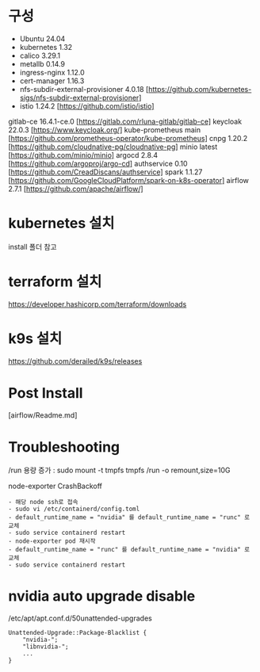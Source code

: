 # 구성

- Ubuntu                            24.04
- kubernetes                        1.32
- calico                            3.29.1
- metallb                           0.14.9
- ingress-nginx                     1.12.0
- cert-manager                      1.16.3
- nfs-subdir-external-provisioner   4.0.18      [https://github.com/kubernetes-sigs/nfs-subdir-external-provisioner]
- istio                             1.24.2      [https://github.com/istio/istio]


gitlab-ce                           16.4.1-ce.0 [https://gitlab.com/rluna-gitlab/gitlab-ce]
keycloak                            22.0.3      [https://www.keycloak.org/]
kube-prometheus                     main        [https://github.com/prometheus-operator/kube-prometheus]
cnpg                                1.20.2      [https://github.com/cloudnative-pg/cloudnative-pg]
minio                               latest      [https://github.com/minio/minio]
argocd                              2.8.4       [https://github.com/argoproj/argo-cd]
authservice                         0.10        [https://github.com/CreadDiscans/authservice]
spark                               1.1.27      [https://github.com/GoogleCloudPlatform/spark-on-k8s-operator]
airflow                             2.7.1       [https://github.com/apache/airflow/]

# kubernetes 설치

install 폴더 참고

# terraform 설치

https://developer.hashicorp.com/terraform/downloads

# k9s 설치

https://github.com/derailed/k9s/releases

# Post Install

[airflow/Readme.md]

# Troubleshooting

/run 용량 증가 : sudo mount -t tmpfs tmpfs /run -o remount,size=10G

node-exporter CrashBackoff

    - 해당 node ssh로 접속
    - sudo vi /etc/containerd/config.toml
    - default_runtime_name = "nvidia" 를 default_runtime_name = "runc" 로 교체
    - sudo service containerd restart
    - node-exporter pod 재시작
    - default_runtime_name = "runc" 를 default_runtime_name = "nvidia" 로 교체
    - sudo service containerd restart

# nvidia auto upgrade disable

/etc/apt/apt.conf.d/50unattended-upgrades

    Unattended-Upgrade::Package-Blacklist {
        "nvidia-";
        "libnvidia-";
        ...
    }

